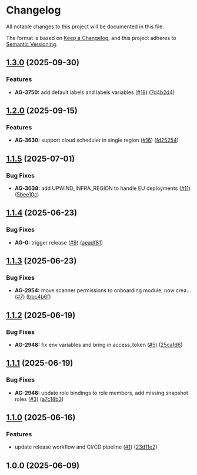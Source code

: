 # Changelog

All notable changes to this project will be documented in this file.

The format is based on [Keep a Changelog](https://keepachangelog.com/en/1.0.0/),
and this project adheres to [Semantic Versioning](https://semver.org/spec/v2.0.0.html).


## [1.3.0](https://github.com/upwindsecurity/terraform-google-cloudscanner/compare/v1.2.0...v1.3.0) (2025-09-30)

### Features

* **AG-3750:** add default labels and labels variables ([#18](https://github.com/upwindsecurity/terraform-google-cloudscanner/issues/18)) ([7d4b2d4](https://github.com/upwindsecurity/terraform-google-cloudscanner/commit/7d4b2d4cc6b1a575919107b69cf0fe78edc19cd2))

## [1.2.0](https://github.com/upwindsecurity/terraform-google-cloudscanner/compare/v1.1.5...v1.2.0) (2025-09-15)

### Features

* **AG-3630:** support cloud scheduler in single region ([#16](https://github.com/upwindsecurity/terraform-google-cloudscanner/issues/16)) ([fd25254](https://github.com/upwindsecurity/terraform-google-cloudscanner/commit/fd25254ed13e0f7b714a548cba7cb62e5c9643c5))

## [1.1.5](https://github.com/upwindsecurity/terraform-google-cloudscanner/compare/v1.1.4...v1.1.5) (2025-07-01)

### Bug Fixes

* **AG-3038:** add UPWIND_INFRA_REGION to handle EU deployments ([#11](https://github.com/upwindsecurity/terraform-google-cloudscanner/issues/11)) ([5bee10c](https://github.com/upwindsecurity/terraform-google-cloudscanner/commit/5bee10c074010927d171244f98035f50c36efa75))

## [1.1.4](https://github.com/upwindsecurity/terraform-google-cloudscanner/compare/v1.1.3...v1.1.4) (2025-06-23)

### Bug Fixes

* **AG-0:** trigger release ([#9](https://github.com/upwindsecurity/terraform-google-cloudscanner/issues/9)) ([aeadf81](https://github.com/upwindsecurity/terraform-google-cloudscanner/commit/aeadf810faf57dfd727b326d36cefcee73adf45f))

## [1.1.3](https://github.com/upwindsecurity/terraform-google-cloudscanner/compare/v1.1.2...v1.1.3) (2025-06-23)

### Bug Fixes

* **AG-2954:** move scanner permissions to onboarding module, now crea… ([#7](https://github.com/upwindsecurity/terraform-google-cloudscanner/issues/7)) ([bbc4b6f](https://github.com/upwindsecurity/terraform-google-cloudscanner/commit/bbc4b6f4f1d78544676cfd1f96f06ee08e9636ba))

## [1.1.2](https://github.com/upwindsecurity/terraform-google-cloudscanner/compare/v1.1.1...v1.1.2) (2025-06-19)

### Bug Fixes

* **AG-2948:** fix env variables and bring in access_token ([#5](https://github.com/upwindsecurity/terraform-google-cloudscanner/issues/5)) ([25cafd6](https://github.com/upwindsecurity/terraform-google-cloudscanner/commit/25cafd6afe00ec82456ccdecd96f506dfc4a357f))

## [1.1.1](https://github.com/upwindsecurity/terraform-google-cloudscanner/compare/v1.1.0...v1.1.1) (2025-06-19)

### Bug Fixes

* **AG-2948:** update role bindings to role members, add missing snapshot roles ([#3](https://github.com/upwindsecurity/terraform-google-cloudscanner/issues/3)) ([a7c18b3](https://github.com/upwindsecurity/terraform-google-cloudscanner/commit/a7c18b30d1dba76f7d35b13e3f5b4d255086ebd5))

## [1.1.0](https://github.com/upwindsecurity/terraform-google-cloudscanner/compare/v1.0.0...v1.1.0) (2025-06-16)

### Features

* update release workflow and CI/CD pipeline ([#1](https://github.com/upwindsecurity/terraform-google-cloudscanner/issues/1)) ([23d11e2](https://github.com/upwindsecurity/terraform-google-cloudscanner/commit/23d11e2d0ea6916c17ea4a91637d0a9cd1732ed1))

## 1.0.0 (2025-06-09)
